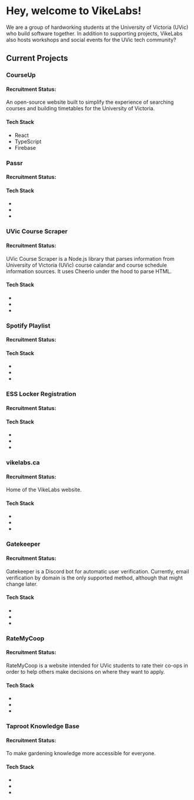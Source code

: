 # Hey, welcome to VikeLabs!

We are a group of hardworking students at the University of Victoria (UVic) who build
software together. In addition to supporting projects, VikeLabs also hosts workshops
and social events for the UVic tech community?

## Current Projects

### CourseUp

#### Recruitment Status: 

An open-source website built to simplify the experience of searching courses and 
building timetables for the University of Victoria.

#### Tech Stack
- React
- TypeScript
- Firebase

### Passr

#### Recruitment Status: 



#### Tech Stack
- 
- 
- 

### UVic Course Scraper

#### Recruitment Status: 

UVic Course Scraper is a Node.js library that parses information from University of Victoria (UVic)
course calandar and course schedule information sources. It uses Cheerio under the hood to parse HTML.

#### Tech Stack
- 
- 
- 

### Spotify Playlist

#### Recruitment Status: 



#### Tech Stack
- 
- 
- 

### ESS Locker Registration

#### Recruitment Status: 



#### Tech Stack
- 
- 
- 

### vikelabs.ca

#### Recruitment Status: 

Home of the VikeLabs website.

#### Tech Stack
- 
- 
- 

### Gatekeeper

#### Recruitment Status: 

Gatekeeper is a Discord bot for automatic user verification. Currently, email 
verification by domain is the only supported method, although that might change later.

#### Tech Stack
- 
- 
- 

### RateMyCoop

#### Recruitment Status: 

RateMyCoop is a website intended for UVic students to rate their co-ops in order to help 
others make decisions on where they want to apply.

#### Tech Stack
- 
- 
- 

### Taproot Knowledge Base

#### Recruitment Status: 

To make gardening knowledge more accessible for everyone.

#### Tech Stack
- 
- 
- 
